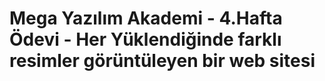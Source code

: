 # Mega Yazılım Akademi - 4.Hafta Ödevi - Her Yüklendiğinde farklı resimler görüntüleyen bir web sitesi
